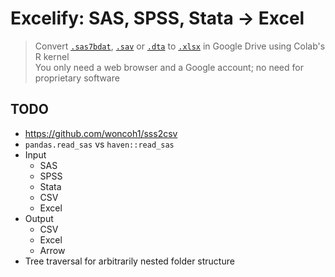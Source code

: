 # Excelify: SAS, SPSS, Stata → Excel
> Convert [`.sas7bdat`](https://documentation.sas.com/doc/en/pgmsascdc/9.4_3.5/hostwin/n0sk6o15955yoen19n9ghdziqw1u.htm#n19rscz36w9ly5n1c6bhrh8o348x), [`.sav`](https://www.ibm.com/docs/en/spss-statistics/26.0.0?topic=files-spss-statistics-data) or [`.dta`](https://www.loc.gov/preservation/digital/formats/fdd/fdd000471.shtml) to [`.xlsx`](https://learn.microsoft.com/en-us/openspecs/office_standards/ms-xlsx/2c5dee00-eff2-4b22-92b6-0738acd4475e) in Google Drive using Colab's R kernel  
> You only need a web browser and a Google account; no need for proprietary software

## TODO
- https://github.com/woncoh1/sss2csv
- `pandas.read_sas` vs `haven::read_sas`
- Input
  - SAS
  - SPSS
  - Stata
  - CSV
  - Excel
- Output
  - CSV
  - Excel
  - Arrow
- Tree traversal for arbitrarily nested folder structure
